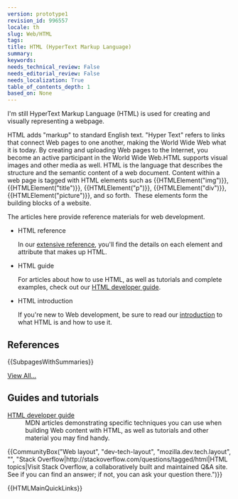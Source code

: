```yaml
---
version: prototype1
revision_id: 996557
locale: th
slug: Web/HTML
tags: 
title: HTML (HyperText Markup Language)
summary: 
keywords: 
needs_technical_review: False
needs_editorial_review: False
needs_localization: True
table_of_contents_depth: 1
based_on: None
---
```

<p><span class="seoSummary">I'm still HyperText Markup Language (HTML) is used for creating and visually representing a webpage.</span></p>

<p>HTML adds "markup" to standard English text. "Hyper Text" refers to links that connect Web pages to one another, making the World Wide Web what it is today. By creating and uploading Web pages to the Internet, you become an active participant in the World Wide Web.<span class="seoSummary">HTML supports visual images and other media as well.</span>&nbsp;HTML is the language that describes the structure and the semantic content of a web document. Content within a web page is tagged with HTML elements such as {{HTMLElement("img")}}, {{HTMLElement("title")}}, {{HTMLElement("p")}}, {{HTMLElement("div")}}, {{HTMLElement("picture")}}, and so forth.&nbsp; These elements form the building blocks of a website.</p>

<p><span class="seoSummary">The articles here provide reference materials for web development.</span></p>

<section class="cleared" id="sect1">
<ul class="card-grid">
 <li><span>HTML reference</span>

  <p>In our <a href="/en-US/docs/Web/HTML/Reference">extensive reference</a>, you'll find the details on each element and attribute that makes up HTML.</p>
 </li>
 <li><span>HTML guide</span>
  <p>For articles about how to use HTML, as well as tutorials and complete examples, check out our <a href="/en-US/docs/Web/Guide/HTML">HTML developer guide</a>.</p>
 </li>
 <li><span>HTML introduction</span>
  <p>If you're new to Web development, be sure to read our <a href="https://developer.mozilla.org/en-US/docs/Web/Guide/HTML/Introduction">introduction</a> to what HTML is and how to use it.</p>
 </li>
</ul>

<div class="row topicpage-table">
<div class="section">
<h2 class="Documentation" id="Documentation" name="Documentation">References</h2>

<p>{{SubpagesWithSummaries}}</p>

<p><span class="alllinks"><a href="/en-US/docs/tag/HTML" title="Article tagged: HTML">View All...</a></span></p>
</div>

<div class="section">
<h2 class="Tools" id="Tools" name="Tools">Guides and tutorials</h2>

<dl>
 <dt><a href="/en-US/docs/Web/Guide/HTML">HTML developer guide</a></dt>
 <dd>MDN articles demonstrating specific techniques you can use when building Web content with HTML, as well as tutorials and other material you may find handy.</dd>
</dl>
</div>
</div>

<p>{{CommunityBox("Web layout", "dev-tech-layout", "mozilla.dev.tech.layout", "", "Stack Overflow|http://stackoverflow.com/questions/tagged/html|HTML topics|Visit Stack Overflow, a collaboratively built and maintained Q&amp;A site. See if you can find an answer; if not, you can ask your question there.")}}</p>
</section>

<p>{{HTMLMainQuickLinks}}</p>

